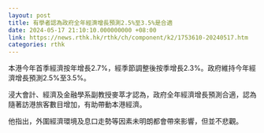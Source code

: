 ```yaml
---
layout: post
title: 有學者認為政府全年經濟增長預測2.5%至3.5%是合適
date: 2024-05-17 21:10:10.000000000 +08:00
link: https://news.rthk.hk/rthk/ch/component/k2/1753610-20240517.htm
categories: rthk
---
```


本港今年首季經濟按年增長2.7%，經季節調整後按季增長2.3%。政府維持今年經濟增長預測2.5%至3.5%。

浸大會計、經濟及金融學系副教授麥萃才認為，政府全年經濟增長預測合適，認為隨著訪港旅客數目增加，有助帶動本港經濟。

他指出，外圍經濟環境及息口走勢等因素未明朗都會帶來影響，但並不悲觀。

